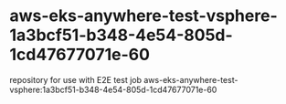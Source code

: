# aws-eks-anywhere-test-vsphere-1a3bcf51-b348-4e54-805d-1cd47677071e-60
repository for use with E2E test job aws-eks-anywhere-test-vsphere:1a3bcf51-b348-4e54-805d-1cd47677071e-60
